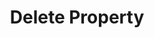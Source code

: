 ---
title: Delete Property
excerpt: Unsets specific properties on the group profile.
api:
  file: ingestion-api.json
  operationId: group-delete-property
deprecated: false
hidden: false
metadata:
  title: ''
  description: ''
  robots: index
next:
  description: ''
---